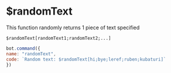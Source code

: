 # $randomText

This function randomly returns 1 piece of text specified

```text
$randomText[randomText1;randomText2;...]
```

```javascript
bot.command({
name: "randomText",
code: `Random text: $randomText[hi;bye;leref;ruben;kubaturi]`
})
```

